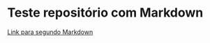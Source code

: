 # Teste repositório com Markdown

[Link para segundo Markdown](https://github.com/murilosrj1990/markdown-test/tree/main/directory)